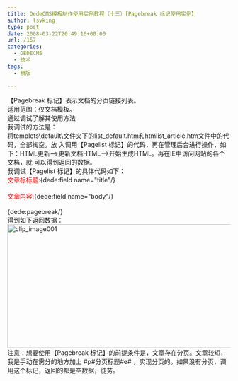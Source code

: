 ```yaml
---
title: DedeCMS模板制作使用实例教程（十三）【Pagebreak 标记使用实例】
author: lsvking
type: post
date: 2008-03-22T20:49:16+00:00
url: /157
categories:
  - DEDECMS
  - 技术
tags:
  - 模版

---
```

【Pagebreak 标记】表示文档的分页链接列表。   
适用范围：仅文档模板。   
通过调试了解其使用方法   
我调试的方法是：   
将templets\default\文件夹下的list\_default.htm和htmlist\_article.htm文件中的代码，全部掏空。放 入调用【Pagelist 标记】的代码，再在管理后台进行操作，如下：HTML更新&#8211;>更新文档HTML&#8211;>开始生成HTML。再在IE中访问网站的各个文档，就 可以得到返回的数据。   
我调试【Pagelist 标记】的具体代码如下：   
<font color="red">文章标标题:</font>{dede:field name="title"/}<br />   
<font color="red">文章内容:</font>{dede:field name="body"/}<br />   
{dede:pagebreak/}   
得到如下返回数据：   
[<img style="border-right: 0px; border-top: 0px; border-left: 0px; border-bottom: 0px" height="280" alt="clip_image001" src="http://lsvking.longshe.net/wp-content/uploads/2008/03/windowslivewriterdedecmspagebreak-12408clip-image001-thumb.gif" width="604" border="0" />][1]   
注意：想要使用【Pagebreak 标记】的前提条件是，文章存在分页。文章较短，我是手动在需分的地方加上 #p#分页标题#e# ，实现分页的。如果没有分页，调用这个标记，返回的都是空数据，徒劳。

 [1]: http://lsvking.longshe.net/wp-content/uploads/2008/03/windowslivewriterdedecmspagebreak-12408clip-image001-2.gif